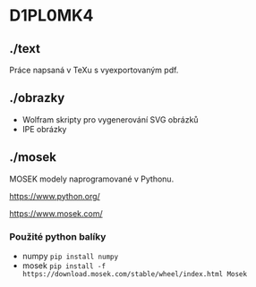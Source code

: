 # D1PL0MK4

## ./text
Práce napsaná v TeXu s vyexportovaným pdf.

## ./obrazky
- Wolfram skripty pro vygenerování SVG obrázků
- IPE obrázky

## ./mosek
MOSEK modely naprogramované v Pythonu.

https://www.python.org/

https://www.mosek.com/

### Použité python balíky
- numpy `pip install numpy`
- mosek `pip install -f https://download.mosek.com/stable/wheel/index.html Mosek`
